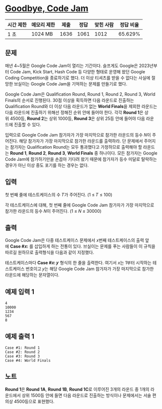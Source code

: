 # [Goodbye, Code Jam](https://www.acmicpc.net/problem/29738)

| 시간 제한 | 메모리 제한 | 제출 | 정답 | 맞힌 사람 | 정답 비율 |
| --- | --- | --- | --- | --- | --- |
| 1 초 | 1024 MB | 1636 | 1061 | 1012 | 65.629% |

## 문제

매년 4~5월은 Google Code Jam이 열리는 기간이다. 슬프게도 Google은 2023년부터 Code Jam, Kick Start, Hash Code 등 다양한 형태로 운영해 왔던 Google Coding Competition을 종료하기로 했다. 더 이상 티셔츠를 받을 수 없다는 사실에 절망한 브실이는 Google Code Jam을 기억하는 문제를 만들기로 했다.

Google Code Jam은 Qualification Round, Round 1, Round 2, Round 3, World Finals의 순서로 진행된다. 30점 이상을 획득하면 다음 라운드로 진출하는 Qualification Round와 더 이상 다음 라운드가 없는 **World Finals**을 제외한 라운드는 다음 라운드에 진출하기 위해선 정해진 순위 안에 들어야 한다. 각각 **Round 1**은 상위 4500등, **Round 2**는 상위 1000등, **Round 3**은 상위 25등 안에 들어야 다음 라운드에 진출할 수 있다.

입력으로 Google Code Jam 참가자가 가장 마지막으로 참가한 라운드의 등수 𝑁이 주어진다. 해당 참가자가 가장 마지막으로 참가한 라운드를 출력하라. 단 문제에서 주어지는 참가자는 Qualification Round는 모두 통과했다고 가정하므로 출력해야 할 라운드는 **Round 1**, **Round 2**, **Round 3**, **World Finals** 중 하나이다. 모든 참가자는 Google Code Jam에 참가하기만을 손꼽아 기다려 왔기 때문에 참가자가 등수 미달로 탈락하는 경우가 아닌 이상 중도 포기를 하는 경우는 없다.

## 입력

첫 번째 줄에 테스트케이스의 수 𝑇가 주어진다. (1 ≤ 𝑇 ≤ 100)

각 테스트케이스에 대해, 첫 번째 줄에 Google Code Jam 참가자가 가장 마지막으로 참가한 라운드의 등수 𝑁이 주어진다. (1 ≤ 𝑁 ≤ 30000)

## 출력

Google Code Jam은 다중 테스트케이스 문제에서 𝑥번째 테스트케이스의 출력 앞에 **Case #𝑥:** 를 삽입하게 하는 전통이 있다. 브실이는 문제를 푸는 사람들이 이 규칙을 따르길 원하므로 출력형식을 다음과 같이 지정했다.

테스트케이스마다 **Case #𝑥: 𝑦**  형식의 한 줄을 출력한다. 여기서 𝑥는 1부터 시작하는 테스트케이스 번호이고 𝑦는 해당 Google Code Jam 참가자가 가장 마지막으로 참가한 라운드에 해당하는 문자열이다.

## 예제 입력 1

```
4
10000
1234
567
8

```

## 예제 출력 1

```
Case #1: Round 1
Case #2: Round 2
Case #3: Round 3
Case #4: World Finals

```

## 노트

**Round 1**은 **Round 1A**, **Round 1B**, **Round 1C**로 이루어진 3개의 라운드 중 1개의 라운드에서 상위 1500등 안에 들면 다음 라운드로 진출하는 방식이나 문제에서는 서술 편의상 4500등으로 표현했다.
